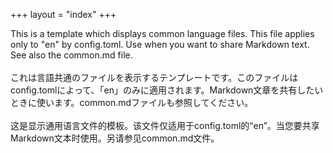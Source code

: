 +++
layout = "index"
+++

This is a template which displays common language files. This file applies only to "en" by config.toml. Use when you want to share Markdown text. See also the common.md file.
<br><br>
これは言語共通のファイルを表示するテンプレートです。このファイルはconfig.tomlによって、「en」のみに適用されます。Markdown文章を共有したいときに使います。common.mdファイルも参照してください。
<br><br>
这是显示通用语言文件的模板。该文件仅适用于config.toml的“en”。当您要共享Markdown文本时使用。另请参见common.md文件。